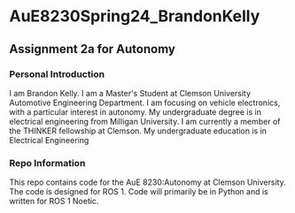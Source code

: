 # AuE8230Spring24_BrandonKelly
## Assignment 2a for Autonomy
### Personal Introduction
I am Brandon Kelly. I am a Master's Student at Clemson University Automotive Engineering Department. 
I am focusing on vehicle electronics, with a particular interest in autonomy. My undergraduate degree is in electrical engineering from Milligan University. I am currently a member of the THINKER fellowship at Clemson.
My undergraduate education is in Electrical Engineering
### Repo Information
This repo contains code for the AuE 8230:Autonomy at Clemson University. The code is designed for ROS 1.
Code will primarily be in Python and is written for ROS 1 Noetic. 
